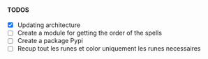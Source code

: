 #### TODOS

- [X] Updating architecture
- [ ] Create a module for getting the order of the spells
- [ ] Create a package Pypi
- [ ] Recup tout les runes et color uniquement les runes necessaires
